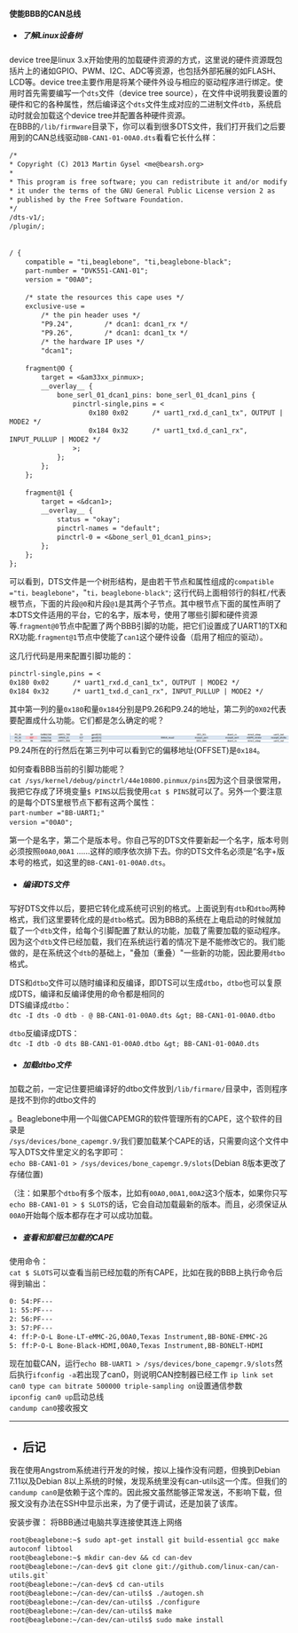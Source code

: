 #### 使能BBB的CAN总线

* ##### 了解Linux设备树

device tree是linux 3.x开始使用的加载硬件资源的方式，这里说的硬件资源既包括片上的诸如GPIO、PWM、I2C、ADC等资源，也包括外部拓展的如FLASH、LCD等。device tree主要作用是将某个硬件外设与相应的驱动程序进行绑定。使用时首先需要编写一个`dts`文件（device tree source），在文件中说明我要设置的硬件和它的各种属性，然后编译这个`dts`文件生成对应的二进制文件`dtb`，系统启动时就会加载这个device tree并配置各种硬件资源。  
  在BBB的`/lib/firmware`目录下，你可以看到很多DTS文件，我们打开我们之后要用到的CAN总线驱动`BB-CAN1-01-00A0.dts`看看它长什么样：

```
/*
* Copyright (C) 2013 Martin Gysel <me@bearsh.org>
*
* This program is free software; you can redistribute it and/or modify
* it under the terms of the GNU General Public License version 2 as
* published by the Free Software Foundation.
*/
/dts-v1/;
/plugin/;


/ {
    compatible = "ti,beaglebone", "ti,beaglebone-black";
    part-number = "DVK551-CAN1-01";
    version = "00A0";

    /* state the resources this cape uses */
    exclusive-use =
        /* the pin header uses */
        "P9.24",        /* dcan1: dcan1_rx */
        "P9.26",        /* dcan1: dcan1_tx */
        /* the hardware IP uses */
        "dcan1";

    fragment@0 {
        target = <&am33xx_pinmux>;
        __overlay__ {
            bone_serl_01_dcan1_pins: bone_serl_01_dcan1_pins {
                pinctrl-single,pins = <
                    0x180 0x02      /* uart1_rxd.d_can1_tx", OUTPUT | MODE2 */
                    0x184 0x32      /* uart1_txd.d_can1_rx", INPUT_PULLUP | MODE2 */
                >;
            };
        };
    };

    fragment@1 {
        target = <&dcan1>;
        __overlay__ {
            status = "okay";
            pinctrl-names = "default";
            pinctrl-0 = <&bone_serl_01_dcan1_pins>;
        };
    };
};
```

可以看到，DTS文件是一个树形结构，是由若干节点和属性组成的`compatible ="ti，beaglebone"`，"`ti，beaglebone-black"`; 这行代码上面相邻行的斜杠`/`代表根节点，下面的片段`@0`和片段`@1`是其两个子节点。其中根节点下面的属性声明了本DTS文件适用的平台，它的名字，版本号，使用了哪些引脚和硬件资源等.`fragment@0`节点中配置了两个BBB引脚的功能，把它们设置成了UART1的TX和RX功能.`fragment@1`节点中使能了`can1`这个硬件设备（启用了相应的驱动）。

这几行代码是用来配置引脚功能的：

```
pinctrl-single,pins = <
0x180 0x02      /* uart1_rxd.d_can1_tx", OUTPUT | MODE2 */
0x184 0x32      /* uart1_txd.d_can1_rx", INPUT_PULLUP | MODE2 */
```

其中第一列的量`0x180`和量`0x184`分别是P9.26和P9.24的地址，第二列的`0X02`代表要配置成什么功能。它们都是怎么确定的呢？

![](/assets/import2.png)  
P9.24所在的行然后在第三列中可以看到它的偏移地址\(OFFSET\)是`0x184`。

如何查看BBB当前的引脚功能呢？  
`cat /sys/kernel/debug/pinctrl/44e10800.pinmux/pins`因为这个目录很常用，我把它存成了环境变量`$ PINS`以后我使用`cat $ PINS`就可以了。另外一个要注意的是每个DTS里根节点下都有这两个属性：  
`part-number ="BB-UART1;"`  
`version ="00A0";`

第一个是名字，第二个是版本号。你自己写的DTS文件要新起一个名字，版本号则必须按照`00A0`,`00A1` ......这样的顺序依次排下去。你的DTS文件名必须是“名字+版本号的格式，如这里的`BB-CAN1-01-00A0.dts`。

* ##### 编译DTS文件

写好DTS文件以后，要把它转化成系统可识别的格式。上面说到有`dtb`和`dtbo`两种格式，我们这里要转化成的是`dtbo`格式。因为BBB的系统在上电启动的时候就加载了一个`dtb`文件，给每个引脚配置了默认的功能，加载了需要加载的驱动程序。因为这个`dtb`文件已经加载，我们在系统运行着的情况下是不能修改它的。我们能做的，是在系统这个`dtb`的基础上，"叠加（重叠）"一些新的功能，因此要用`dtbo`格式。

DTS和`dtbo`文件可以随时编译和反编译，即DTS可以生成`dtbo`，`dtbo`也可以复原成DTS，编译和反编译使用的命令都是相同的  
DTS编译成`dtbo`：  
`dtc -I dts -O dtb - @ BB-CAN1-01-00A0.dts &gt; BB-CAN1-01-00A0.dtbo`

`dtbo`反编译成DTS：  
`dtc -I dtb -O dts BB-CAN1-01-00A0.dtbo &gt; BB-CAN1-01-00A0.dts`

* ##### 加载dtbo文件

加载之前，一定记住要把编译好的dtbo文件放到`/lib/firmare/`目录中，否则程序是找不到你的dtbo文件的

。Beaglebone中用一个叫做CAPEMGR的软件管理所有的CAPE，这个软件的目录是  
`/sys/devices/bone_capemgr.9/`我们要加载某个CAPE的话，只需要向这个文件中写入DTS文件里定义的名字即可：  
`echo BB-CAN1-01 > /sys/devices/bone_capemgr.9/slots`\(Debian 8版本更改了存储位置\)

（注：如果那个`dtbo`有多个版本，比如有`00A0,00A1,00A2`这3个版本，如果你只写`echo BB-CAN1-01 > $ SLOTS`的话，它会自动加载最新的版本。而且，必须保证从`00A0`开始每个版本都存在才可以成功加载。

* ##### 查看和卸载已加载的CAPE

使用命令：  
`cat $ SLOTS`可以查看当前已经加载的所有CAPE，比如在我的BBB上执行命令后得到输出：

```
0: 54:PF---   
1: 55:PF---   
2: 56:PF---   
3: 57:PF---   
4: ff:P-O-L Bone-LT-eMMC-2G,00A0,Texas Instrument,BB-BONE-EMMC-2G  
5: ff:P-O-L Bone-Black-HDMI,00A0,Texas Instrument,BB-BONELT-HDMI
```

现在加载CAN，运行`echo BB-UART1 > /sys/devices/bone_capemgr.9/slots`然后执行`ifconfig -a`若出现了can0，则说明CAN控制器已经工作
`ip link set can0 type can bitrate 500000 triple-sampling on`设置通信参数  
`ipconfig can0 up`启动总线  
`candump can0`接收报文

---

* ## 后记

我在使用Angstrom系统进行开发的时候，按以上操作没有问题，但换到Debian 7.11以及Debian 8以上系统的时候，发现系统里没有can-utils这一个库。但我们的`candump can0`是依赖于这个库的。因此报文虽然能够正常发送，不影响下载，但报文没有办法在SSH中显示出来，为了便于调试，还是加装了该库。

安装步骤：
将BBB通过电脑共享连接使其连上网络
```
root@beaglebone:~$ sudo apt-get install git build-essential gcc make autoconf libtool
root@beaglebone:~$ mkdir can-dev && cd can-dev
root@beaglebone:~/can-dev$ git clone git://github.com/linux-can/can-utils.git`
root@beaglebone:~/can-dev$ cd can-utils
root@beaglebone:~/can-dev/can-utils$ ./autogen.sh
root@beaglebone:~/can-dev/can-utils$ ./configure
root@beaglebone:~/can-dev/can-utils$ make
root@beaglebone:~/can-dev/can-utils$ sudo make install

```

